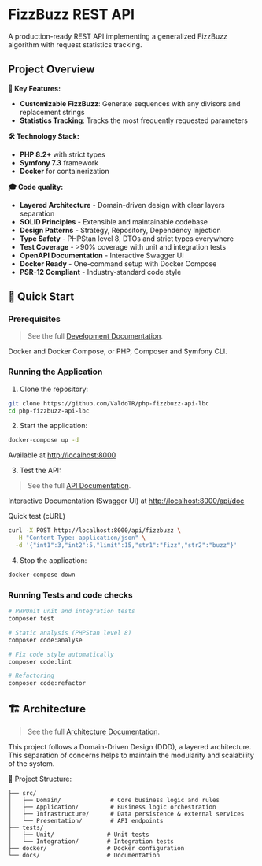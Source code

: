 # FizzBuzz REST API

A production-ready REST API implementing a generalized FizzBuzz algorithm with request statistics tracking.

## Project Overview

**🎯 Key Features:**

- **Customizable FizzBuzz**: Generate sequences with any divisors and replacement strings
- **Statistics Tracking**: Tracks the most frequently requested parameters

**🛠️ Technology Stack:**

- **PHP 8.2+** with strict types
- **Symfony 7.3** framework
- **Docker** for containerization

**🎓 Code quality:**

- **Layered Architecture** - Domain-driven design with clear layers separation
- **SOLID Principles** - Extensible and maintainable codebase
- **Design Patterns** - Strategy, Repository, Dependency Injection
- **Type Safety** - PHPStan level 8, DTOs and strict types everywhere
- **Test Coverage** - >90% coverage with unit and integration tests
- **OpenAPI Documentation** - Interactive Swagger UI
- **Docker Ready** - One-command setup with Docker Compose
- **PSR-12 Compliant** - Industry-standard code style

## 🚀 Quick Start

### Prerequisites

> See the full [Development Documentation](docs/DEVELOPMENT.md).

Docker and Docker Compose, or PHP, Composer and Symfony CLI.

### Running the Application

1. Clone the repository:

```bash
git clone https://github.com/ValdoTR/php-fizzbuzz-api-lbc
cd php-fizzbuzz-api-lbc
```

2. Start the application:

```bash
docker-compose up -d
```

Available at <http://localhost:8000>

3. Test the API:

> See the full [API Documentation](docs/API.md).

Interactive Documentation (Swagger UI) at <http://localhost:8000/api/doc>

Quick test (cURL)

```bash
curl -X POST http://localhost:8000/api/fizzbuzz \
  -H "Content-Type: application/json" \
  -d '{"int1":3,"int2":5,"limit":15,"str1":"fizz","str2":"buzz"}'
```

4. Stop the application:

```bash
docker-compose down
```

### Running Tests and code checks

```bash
# PHPUnit unit and integration tests
composer test

# Static analysis (PHPStan level 8)
composer code:analyse

# Fix code style automatically
composer code:lint

# Refactoring
composer code:refactor
```

## 🏗️ Architecture

> See the full [Architecture Documentation](docs/ARCHITECTURE.md).

This project follows a Domain-Driven Design (DDD), a layered architecture.
This separation of concerns helps to maintain the modularity and scalability of the system.

📁 Project Structure:

```shell
├── src/
│   ├── Domain/              # Core business logic and rules
│   ├── Application/         # Business logic orchestration
│   ├── Infrastructure/      # Data persistence & external services
│   └── Presentation/        # API endpoints
├── tests/
│   ├── Unit/               # Unit tests
│   └── Integration/        # Integration tests
├── docker/                 # Docker configuration
└── docs/                   # Documentation
```
